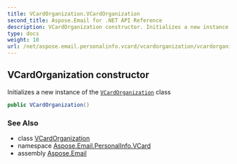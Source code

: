 ```yaml
---
title: VCardOrganization.VCardOrganization
second_title: Aspose.Email for .NET API Reference
description: VCardOrganization constructor. Initializes a new instance of the VCardOrganization class
type: docs
weight: 10
url: /net/aspose.email.personalinfo.vcard/vcardorganization/vcardorganization/
---
```

## VCardOrganization constructor

Initializes a new instance of the [`VCardOrganization`](../) class

```csharp
public VCardOrganization()
```

### See Also

* class [VCardOrganization](../)
* namespace [Aspose.Email.PersonalInfo.VCard](../../vcardorganization/)
* assembly [Aspose.Email](../../../)


